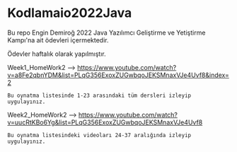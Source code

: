 # Kodlamaio2022Java

Bu repo Engin Demiroğ 2022 Java Yazılımcı Geliştirme ve Yetiştirme Kampı'na ait ödevleri içermektedir.

Ödevler haftalık olarak yapılmıştır.

Week1_HomeWork2 --> https://www.youtube.com/watch?v=a8Fe2qbnYDM&list=PLqG356ExoxZUGwbqoJEKSMnaxVJe4Uvf8&index=2

    Bu oynatma listesinde 1-23 arasındaki tüm dersleri izleyip uygulayınız.
    
Week2_HomeWork2 --> https://www.youtube.com/watch?v=uucRtKBo6Yg&list=PLqG356ExoxZUGwbqoJEKSMnaxVJe4Uvf8

    Bu oynatma listesindeki videoları 24-37 aralığında izleyip uygulayınız.
